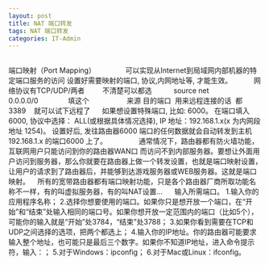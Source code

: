 ```yaml
---
layout: post
title: NAT 端口转发
tags: NAT 端口转发
categories: IT-Admin
---
```


## 
端口映射（Port Mapping）
              可以实现从Internet到局域网内部机器的特定端口服务的访问
设置好需要映射的端口, 协议,内网地址等, 才能生效。
          网络协议有TCP/UDP/两者         不清楚可以都选
          source net     0.0.0.0/0               填这个          
         来源 目的端口  用来远程连接的话  都3389    
就可以试下远程了  
 
 
如果想设置特殊端口, 比如: 6000。 在端口填入 6000, 协议中选择： ALL(或根据具体情况选择), IP 地址：192.168.1.x(x 为内网段地址 1254)。 设置好后, 
发往路由器6000 端口的任何数据就会自动转发到主机192.168.1.x 的端口6000 上了。 
 
 
 
 
 
 
 
通常情况下，路由器都有防火墙功能，互联网用户只能访问到你的路由器WAN口
而访问不到内部服务器。要想让外面用户访问到服务器，那么你就要在路由器上做一个转发设置，也就是端口映射设置，让用户的请求到了路由器后，并能够到达游戏服务器或WEB服务器。这就是端口映射。 
 
所有的宽带路由器都有端口映射功能，只是各个路由器厂商所取功能名称不一样，有的叫虚拟服务器，有的叫NAT设置... 
 
 
输入所需端口。
1.输入你的应用程序名称；
2.选择你想要使用的端口。如果你只是想开放一个端口，在“开始”和“结束”处输入相同的端口号。如果你想开放一定范围内的端口（比如5个），可能你的输入就是“开始”处3784，“结束”处3788；
3.如果你看到需要在TCP和UDP之间选择的选项，把两个都选上；
4.输入你的IP地址。你的路由器可能要求输入整个地址，也可能只是最后三个数字。如果你不知道IP地址，进入命令提示符，输入：；
5.对于Windows：ipconfig；
6.对于Mac或Linux：ifconfig。